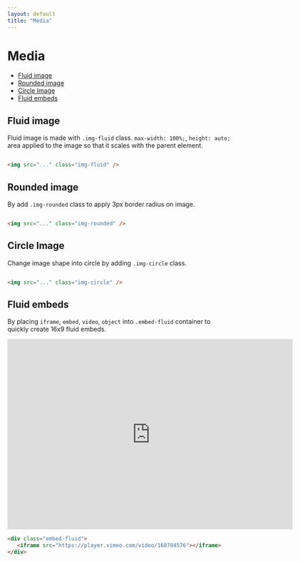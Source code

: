 ```yaml
---
layout: default
title: "Media"
---
```


# Media
- [Fluid image](#fluid-image)
- [Rounded image](#rounded-image)
- [Circle Image](#circle-image)
- [Fluid embeds](#fluid-embeds)

## Fluid image
Fluid image is made with `.img-fluid` class. `max-width: 100%;`, `height: auto;`
area applied to the image so that it scales with the parent element.

<img data-src="holder.js/1000x400" class="img-fluid u-mb-15">

```html
<img src="..." class="img-fluid" />
```

## Rounded image
By add `.img-rounded` class to apply 3px border radius on image.

<img data-src="holder.js/200x200" class="img-rounded u-mb-15 u-centerBlock">

```html
<img src="..." class="img-rounded" />
```

## Circle Image
Change image shape into circle by adding `.img-circle` class.

<img data-src="holder.js/200x200" class="img-circle u-mb-15 u-centerBlock">

```html
<img src="..." class="img-circle" />
```

## Fluid embeds
By placing `iframe`, `embed`, `video`, `object` into `.embed-fluid`
container to quickly create 16x9 fluid embeds.

<div class="embed-fluid u-mb-15">
    <iframe src="https://player.vimeo.com/video/160704576" width="640" height="427" frameborder="0" webkitallowfullscreen mozallowfullscreen allowfullscreen></iframe>
</div>

```html
<div class="embed-fluid">
   <iframe src="https://player.vimeo.com/video/160704576"></iframe>
</div>
```
